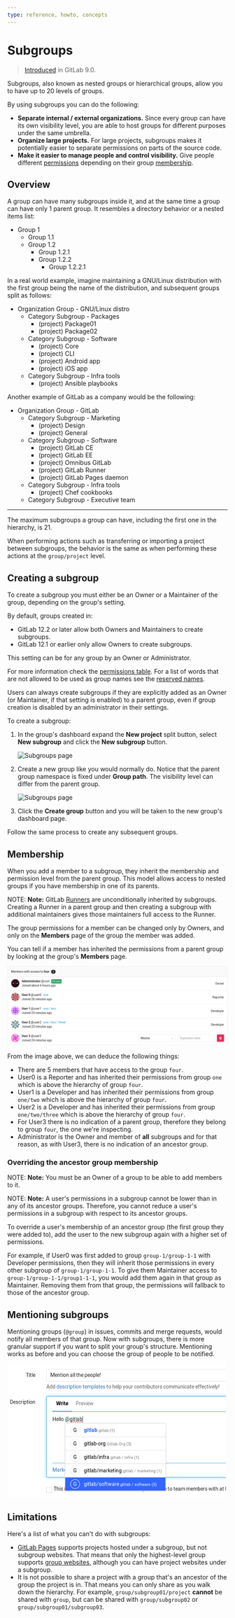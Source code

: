 ```yaml
---
type: reference, howto, concepts
---
```


# Subgroups

>[Introduced](https://gitlab.com/gitlab-org/gitlab-ce/issues/2772) in GitLab 9.0.

Subgroups, also known as nested groups or hierarchical groups, allow you to have up to 20
levels of groups.

By using subgroups you can do the following:

- **Separate internal / external organizations.** Since every group
  can have its own visibility level, you are able to host groups for different
  purposes under the same umbrella.
- **Organize large projects.** For large projects, subgroups makes it
  potentially easier to separate permissions on parts of the source code.
- **Make it easier to manage people and control visibility.** Give people
  different [permissions](../../permissions.md#group-members-permissions) depending on their group [membership](#membership).

## Overview

A group can have many subgroups inside it, and at the same time a group can have
only 1 parent group. It resembles a directory behavior or a nested items list:

- Group 1
  - Group 1.1
  - Group 1.2
    - Group 1.2.1
    - Group 1.2.2
      - Group 1.2.2.1

In a real world example, imagine maintaining a GNU/Linux distribution with the
first group being the name of the distribution, and subsequent groups split as follows:

- Organization Group - GNU/Linux distro
  - Category Subgroup - Packages
    - (project) Package01
    - (project) Package02
  - Category Subgroup - Software
    - (project) Core
    - (project) CLI
    - (project) Android app
    - (project) iOS app
  - Category Subgroup - Infra tools
    - (project) Ansible playbooks

Another example of GitLab as a company would be the following:

- Organization Group - GitLab
  - Category Subgroup - Marketing
    - (project) Design
    - (project) General
  - Category Subgroup - Software
    - (project) GitLab CE
    - (project) GitLab EE
    - (project) Omnibus GitLab
    - (project) GitLab Runner
    - (project) GitLab Pages daemon
  - Category Subgroup - Infra tools
    - (project) Chef cookbooks
  - Category Subgroup - Executive team

---

The maximum subgroups a group can have, including the first one in the
hierarchy, is 21.

When performing actions such as transferring or importing a project between
subgroups, the behavior is the same as when performing these actions at the
`group/project` level.

## Creating a subgroup

To create a subgroup you must either be an Owner or a Maintainer of the
group, depending on the group's setting.

By default, groups created in:

- GitLab 12.2 or later allow both Owners and Maintainers to create subgroups.
- GitLab 12.1 or earlier only allow Owners to create subgroups.

This setting can be for any group by an Owner or Administrator.

For more information check the
[permissions table](../../permissions.md#group-members-permissions). For a list
of words that are not allowed to be used as group names see the
[reserved names](../../reserved_names.md).

Users can always create subgroups if they are explicitly added as an Owner (or
Maintainer, if that setting is enabled) to a parent group, even if group
creation is disabled by an administrator in their settings.

To create a subgroup:

1. In the group's dashboard expand the **New project** split button, select
   **New subgroup** and click the **New subgroup** button.

   ![Subgroups page](img/create_subgroup_button.png)

1. Create a new group like you would normally do. Notice that the parent group
   namespace is fixed under **Group path**. The visibility level can differ from
   the parent group.

   ![Subgroups page](img/create_new_group.png)

1. Click the **Create group** button and you will be taken to the new group's
   dashboard page.

Follow the same process to create any subsequent groups.

## Membership

When you add a member to a subgroup, they inherit the membership and permission
level from the parent group. This model allows access to nested groups if you
have membership in one of its parents.

NOTE: **Note:**
GitLab [Runners](../../../ci/runners/README.md) are unconditionally inherited by
subgroups. Creating a Runner in a parent group and then creating a subgroup with
additional maintainers gives those maintainers full access to the Runner.

The group permissions for a member can be changed only by Owners, and only on
the **Members** page of the group the member was added.

You can tell if a member has inherited the permissions from a parent group by
looking at the group's **Members** page.

![Group members page](img/group_members.png)

From the image above, we can deduce the following things:

- There are 5 members that have access to the group `four`.
- User0 is a Reporter and has inherited their permissions from group `one`
  which is above the hierarchy of group `four`.
- User1 is a Developer and has inherited their permissions from group
  `one/two` which is above the hierarchy of group `four`.
- User2 is a Developer and has inherited their permissions from group
  `one/two/three` which is above the hierarchy of group `four`.
- For User3 there is no indication of a parent group, therefore they belong to
  group `four`, the one we're inspecting.
- Administrator is the Owner and member of **all** subgroups and for that reason,
  as with User3, there is no indication of an ancestor group.

### Overriding the ancestor group membership

NOTE: **Note:**
You must be an Owner of a group to be able to add members to it.

NOTE: **Note:**
A user's permissions in a subgroup cannot be lower than in any of its ancestor groups.
Therefore, you cannot reduce a user's permissions in a subgroup with respect to its ancestor groups.

To override a user's membership of an ancestor group (the first group they were
added to), add the user to the new subgroup again with a higher set of permissions.

For example, if User0 was first added to group `group-1/group-1-1` with Developer
permissions, then they will inherit those permissions in every other subgroup
of `group-1/group-1-1`. To give them Maintainer access to `group-1/group-1-1/group1-1-1`,
you would add them again in that group as Maintainer. Removing them from that group,
the permissions will fallback to those of the ancestor group.

## Mentioning subgroups

Mentioning groups (`@group`) in issues, commits and merge requests, would
notify all members of that group. Now with subgroups, there is more granular
support if you want to split your group's structure. Mentioning works as before
and you can choose the group of people to be notified.

![Mentioning subgroups](img/mention_subgroups.png)

## Limitations

Here's a list of what you can't do with subgroups:

- [GitLab Pages](../../project/pages/index.md) supports projects hosted under
  a subgroup, but not subgroup websites.
  That means that only the highest-level group supports
  [group websites](../../project/pages/getting_started_part_one.md#gitlab-pages-domain-names),
  although you can have project websites under a subgroup.
- It is not possible to share a project with a group that's an ancestor of
  the group the project is in. That means you can only share as you walk down
  the hierarchy. For example, `group/subgroup01/project` **cannot** be shared
  with `group`, but can be shared with `group/subgroup02` or
  `group/subgroup01/subgroup03`.

[ce-2772]: https://gitlab.com/gitlab-org/gitlab-ce/issues/2772
[permissions]: ../../permissions.md#group-members-permissions
[reserved]:  ../../reserved_names.md
[issue]: https://gitlab.com/gitlab-org/gitlab-ce/issues/30472#note_27747600

<!-- ## Troubleshooting

Include any troubleshooting steps that you can foresee. If you know beforehand what issues
one might have when setting this up, or when something is changed, or on upgrading, it's
important to describe those, too. Think of things that may go wrong and include them here.
This is important to minimize requests for support, and to avoid doc comments with
questions that you know someone might ask.

Each scenario can be a third-level heading, e.g. `### Getting error message X`.
If you have none to add when creating a doc, leave this section in place
but commented out to help encourage others to add to it in the future. -->
